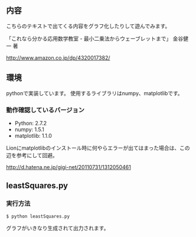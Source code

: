## 内容

こちらのテキストで出てくる内容をグラフ化したりして遊んでみます。

「これなら分かる応用数学教室 - 最小二乗法からウェーブレットまで」 金谷健一 著

http://www.amazon.co.jp/dp/4320017382/

## 環境

pythonで実装しています。
使用するライブラリはnumpy、matplotlibです。

### 動作確認しているバージョン

* Python: 2.7.2
* numpy: 1.5.1
* matplotlib: 1.1.0

Lionにmatplotlibのインストール時に何やらエラーが出てはまった場合は、この辺を参考にして回避。

http://d.hatena.ne.jp/gigi-net/20110731/1312050461

## leastSquares.py

### 実行方法

```
$ python leastSquares.py
```

グラフがいきなり生成されて出力されます。
